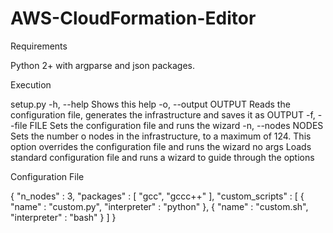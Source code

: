 # AWS-CloudFormation-Editor

Requirements

  Python 2+ with argparse and json packages.
  
  
Execution

  setup.py
  -h, --help
    Shows this help
  -o, --output OUTPUT
    Reads the configuration file, generates the infrastructure and saves it as OUTPUT
  -f, --file FILE
    Sets the configuration file and runs the wizard
  -n, --nodes NODES
    Sets the number o nodes in the infrastructure, to a maximum of 124. This option overrides the configuration file and runs the wizard
  no args
    Loads standard configuration file and runs a wizard to guide through the options


Configuration File

{
  "n_nodes" : 3,
  "packages" :
  [
    "gcc",
    "gcc­c++"
  ],
  "custom_scripts" :
  [
    { "name" : "custom.py", "interpreter" : "python" },
    { "name" : "custom.sh", "interpreter" : "bash" }
  ]
}
